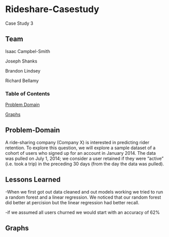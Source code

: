 # Rideshare-Casestudy
Case Study 3

## Team
Isaac Campbel-Smith

Joseph Shanks

Brandon Lindsey

Richard Bellamy

### Table of Contents

[Problem Domain](#Problem-Domain)

[Graphs](#Graphs)

## Problem-Domain
A ride-sharing company (Company X) is interested in predicting rider retention. To explore this question, we will explore a sample dataset of a cohort of
users who signed up for an account in January 2014. The data was pulled on July
1, 2014; we consider a user retained if they were “active” (i.e. took a trip)
in the preceding 30 days (from the day the data was pulled).

## Lessons Learned
-When we first got out data cleaned and out models working we tried to run a random forest and a linear regression.  We noticed that our random forest did better at percision but the linear regression had better recall.

-if we assumed all users churned we would start with an accuracy of 62%

## Graphs
